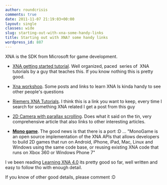 ```yaml
---
author: roundcrisis
comments: true
date: 2011-11-07 21:19:03+00:00
layout: single
classes: wide
slug: starting-out-with-xna-some-handy-links
title: Starting out with XNA? some handy links
wordpress_id: 887
---
```


XNA is the SDK from Microsoft for game development.



	
  * [XNA getting started tutorial](http://rbwhitaker.wikidot.com/getting-started-tutorials). Well organized, paced  series of  XNA tutorials by a guy that teaches this. If you know nothing this is pretty good.

	
  * [Xna workshop](http://www.gamedev.net/forum/145-xna-40-2011-workshop/). Some posts and links to learn XNA Is kinda handy to see other people's questions

	
  * [Riemers XNA Tutorials](http://www.riemers.net/eng/Tutorials/XNA/Csharp/series1.php). I think this is a link you want to keep, every time I search for something XNA related I get a post from this guy

	
  * [2D Camera with parallax scrolling](http://www.david-gouveia.com/2d-camera-with-parallax-scrolling-in-xna/). Does what it said on the tin, very comprehensive article that also links to other interesting articles.

	
  * **[Mono game](https://github.com/mono/MonoGame)**. The good news is that there is a port :D ... "MonoGame is an open source implementation of the XNA APIs that allows developers to build 2D games that run on Android, iPhone, iPad, Mac, Linux and Windows using the same code base, or reusing existing XNA code that runs on Xbox 360 or Windows Phone 7"




I ve been reading [Learning XNA 4.0](http://www.amazon.com/Learning-XNA-4-0-Development-Windows/dp/1449394620) its pretty good so far, well written and easy to follow tho with enough detail.




If you know of other good details, please comment :D
